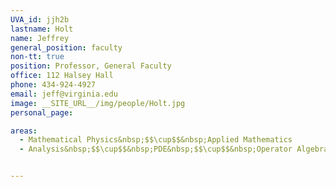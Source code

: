 ```yaml
---
UVA_id: jjh2b
lastname: Holt
name: Jeffrey
general_position: faculty
non-tt: true
position: Professor, General Faculty
office: 112 Halsey Hall
phone: 434-924-4927
email: jeff@virginia.edu
image: __SITE_URL__/img/people/Holt.jpg
personal_page:

areas:
  - Mathematical Physics&nbsp;$$\cup$$&nbsp;Applied Mathematics
  - Analysis&nbsp;$$\cup$$&nbsp;PDE&nbsp;$$\cup$$&nbsp;Operator Algebras


---
```

